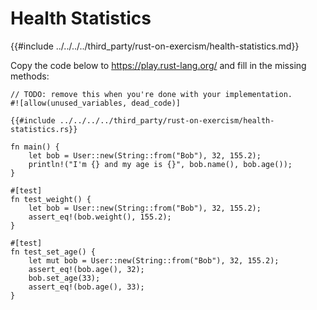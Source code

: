 # Health Statistics

{{#include ../../../../third_party/rust-on-exercism/health-statistics.md}}

Copy the code below to <https://play.rust-lang.org/> and fill in the missing
methods:

```rust,should_panic
// TODO: remove this when you're done with your implementation.
#![allow(unused_variables, dead_code)]

{{#include ../../../../third_party/rust-on-exercism/health-statistics.rs}}

fn main() {
    let bob = User::new(String::from("Bob"), 32, 155.2);
    println!("I'm {} and my age is {}", bob.name(), bob.age());
}

#[test]
fn test_weight() {
    let bob = User::new(String::from("Bob"), 32, 155.2);
    assert_eq!(bob.weight(), 155.2);
}

#[test]
fn test_set_age() {
    let mut bob = User::new(String::from("Bob"), 32, 155.2);
    assert_eq!(bob.age(), 32);
    bob.set_age(33);
    assert_eq!(bob.age(), 33);
}
```
